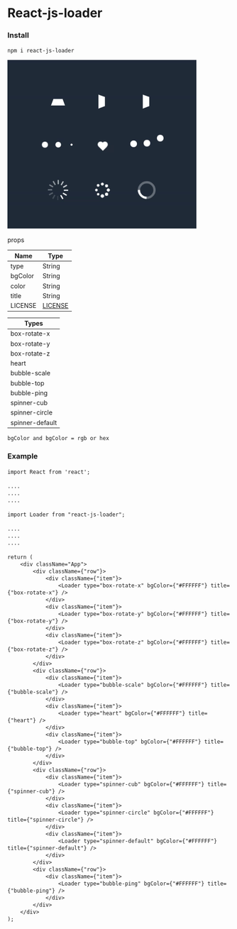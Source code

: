 # React-js-loader

### Install

    npm i react-js-loader

<img src="https://raw.githubusercontent.com/AmurKhoyetsyan/react-js-loader/master/img/loader.gif" alt="loader" />

props

| Name                | Type               |
| ------------------- | ------------------ |
| type                | String             |
| bgColor             | String             |
| color               | String             |
| title               | String             |
| LICENSE             | [LICENSE](LICENSE) |

| Types               |
| ------------------- |
| box-rotate-x        |
| box-rotate-y        |
| box-rotate-z        |
| heart               |
| bubble-scale        |
| bubble-top          |
| bubble-ping         |
| spinner-cub         |
| spinner-circle      |
| spinner-default     |

    bgColor and bgColor = rgb or hex


### Example

    import React from 'react';

    ....
    ....
    ....

    import Loader from "react-js-loader";

    ....
    ....
    ....

    return (
        <div className="App">
            <div className={"row"}>
                <div className={"item"}>
                    <Loader type="box-rotate-x" bgColor={"#FFFFFF"} title={"box-rotate-x"} />
                </div>
                <div className={"item"}>
                    <Loader type="box-rotate-y" bgColor={"#FFFFFF"} title={"box-rotate-y"} />
                </div>
                <div className={"item"}>
                    <Loader type="box-rotate-z" bgColor={"#FFFFFF"} title={"box-rotate-z"} />
                </div>
            </div>
            <div className={"row"}>
                <div className={"item"}>
                    <Loader type="bubble-scale" bgColor={"#FFFFFF"} title={"bubble-scale"} />
                </div>
                <div className={"item"}>
                    <Loader type="heart" bgColor={"#FFFFFF"} title={"heart"} />
                </div>
                <div className={"item"}>
                    <Loader type="bubble-top" bgColor={"#FFFFFF"} title={"bubble-top"} />
                </div>
            </div>
            <div className={"row"}>
                <div className={"item"}>
                    <Loader type="spinner-cub" bgColor={"#FFFFFF"} title={"spinner-cub"} />
                </div>
                <div className={"item"}>
                    <Loader type="spinner-circle" bgColor={"#FFFFFF"} title={"spinner-circle"} />
                </div>
                <div className={"item"}>
                    <Loader type="spinner-default" bgColor={"#FFFFFF"} title={"spinner-default"} />
                </div>
            </div>
            <div className={"row"}>
                <div className={"item"}>
                    <Loader type="bubble-ping" bgColor={"#FFFFFF"} title={"bubble-ping"} />
                </div>
            </div>
        </div>
    );